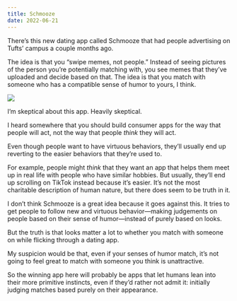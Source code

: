 ```yaml
---
title: Schmooze
date: 2022-06-21
---
```


There’s this new dating app called Schmooze that had people advertising on Tufts’ campus a couple months ago.

The idea is that you “swipe memes, not people.” Instead of seeing pictures of the person you’re potentially matching with, you see memes that they’ve uploaded and decide based on that. The idea is that you match with someone who has a compatible sense of humor to yours, I think.

![](/posts/schmooze/174452352-040776ad-c98d-4ff3-a687-19387bb658d1.png)

I’m skeptical about this app. Heavily skeptical.

I heard somewhere that you should build consumer apps for the way that people will act, not the way that people _think_ they will act.

Even though people want to have virtuous behaviors, they’ll usually end up reverting to the easier behaviors that they’re used to.

For example, people might _think_ that they want an app that helps them meet up in real life with people who have similar hobbies. But usually, they’ll end up scrolling on TikTok instead because it’s easier. It’s not the most charitable description of human nature, but there does seem to be truth in it.

I don’t think Schmooze is a great idea because it goes against this. It tries to get people to follow new and virtuous behavior—making judgements on people based on their sense of humor—instead of purely based on looks.

But the truth is that looks matter a lot to whether you match with someone on while flicking through a dating app.

My suspicion would be that, even if your senses of humor match, it’s not going to feel great to match with someone you think is unattractive.

So the winning app here will probably be apps that let humans lean into their more primitive instincts, even if they’d rather not admit it: initially judging matches based purely on their appearance.
